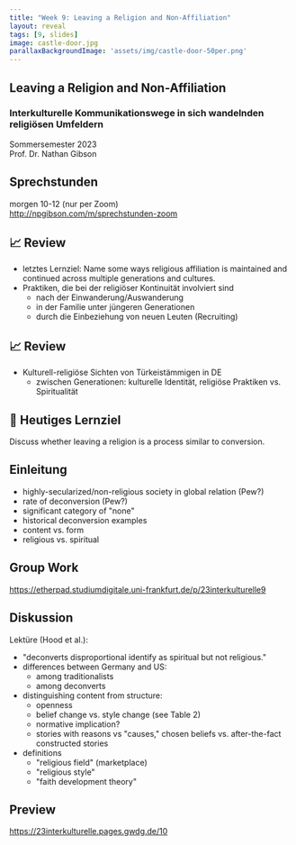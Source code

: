 ```yaml
---
title: "Week 9: Leaving a Religion and Non-Affiliation"
layout: reveal
tags: [9, slides]
image: castle-door.jpg
parallaxBackgroundImage: 'assets/img/castle-door-50per.png'
---
```


## Leaving a Religion and Non-Affiliation

### Interkulturelle Kommunikationswege in sich wandelnden religiösen Umfeldern

Sommersemester 2023  
Prof. Dr. Nathan Gibson

## Sprechstunden

morgen 10-12 (nur per Zoom)  
<http://npgibson.com/m/sprechstunden-zoom>

<!-- ## Upcoming 

-  -->


## 📈 Review

- letztes Lernziel: Name some ways religious affiliation is maintained and continued across multiple generations and cultures.
- Praktiken, die bei der religiöser Kontinuität involviert sind
  - nach der Einwanderung/Auswanderung
  - in der Familie unter jüngeren Generationen
  - durch die Einbeziehung von neuen Leuten (Recruiting)

## 📈 Review

- Kulturell-religiöse Sichten von Türkeistämmigen in DE
  - zwischen Generationen: kulturelle Identität, religiöse Praktiken vs. Spiritualität

## 🧭 Heutiges Lernziel

Discuss whether leaving a religion is a process similar to conversion.

## Einleitung

- highly-secularized/non-religious society in global relation (Pew?)
- rate of deconversion (Pew?)
- significant category of "none"
- historical deconversion examples
- content vs. form
- religious vs. spiritual

## Group Work

<https://etherpad.studiumdigitale.uni-frankfurt.de/p/23interkulturelle9>

## Diskussion 

Lektüre (Hood et al.):
- "deconverts disproportional identify as spiritual but not religious."
- differences between Germany and US:
  - among traditionalists
  - among deconverts
- distinguishing content from structure: 
  - openness
  - belief change vs. style change (see Table 2)
  - normative implication?
  - stories with reasons vs "causes," chosen beliefs vs. after-the-fact constructed stories
- definitions
  - "religious field" (marketplace)
  - "religious style"
  - "faith development theory"

## Preview

<https://23interkulturelle.pages.gwdg.de/10>



